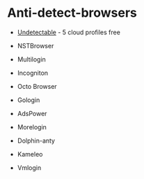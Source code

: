 # Anti-detect-browsers

* [Undetectable](https://undetectable.io/) - 5 cloud profiles free

* NSTBrowser

* Multilogin

* Incogniton

* Octo Browser

* Gologin

* AdsPower

* Morelogin

* Dolphin-anty

* Kameleo

* Vmlogin
